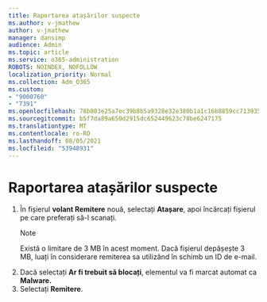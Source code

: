 ```yaml
---
title: Raportarea atașărilor suspecte
ms.author: v-jmathew
author: v-jmathew
manager: dansimp
audience: Admin
ms.topic: article
ms.service: o365-administration
ROBOTS: NOINDEX, NOFOLLOW
localization_priority: Normal
ms.collection: Adm_O365
ms.custom:
- "9000760"
- "7391"
ms.openlocfilehash: 78b803e25a7ec39b8b5a9328e32e380b1a1c16b8859cc713935f38590b1bf3ea
ms.sourcegitcommit: b5f7da89a650d2915dc652449623c78be6247175
ms.translationtype: MT
ms.contentlocale: ro-RO
ms.lasthandoff: 08/05/2021
ms.locfileid: "53948931"
---
```

# <a name="report-suspicious-attachments"></a>Raportarea atașărilor suspecte

1. În fișierul **volant Remitere** nouă, selectați **Atașare**, apoi încărcați fișierul pe care preferați să-l scanați.
    > [!NOTE]
    > Există o limitare de 3 MB în acest moment. Dacă fișierul depășește 3 MB, luați în considerare remiterea sa utilizând în schimb un ID de e-mail.
2. Dacă selectați **Ar fi trebuit să blocați**, elementul va fi marcat automat ca **Malware.**
3. Selectați **Remitere**.

